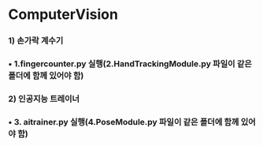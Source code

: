 # ComputerVision

### 1) 손가락 계수기
###  • 1.fingercounter.py 실행(2.HandTrackingModule.py 파일이 같은 폴더에 함께 있어야 함)
### 2) 인공지능 트레이너
###  • 3. aitrainer.py 실행(4.PoseModule.py 파일이 같은 폴더에 함께 있어야 함)

